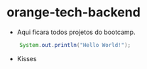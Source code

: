 # orange-tech-backend

- Aqui ficara todos projetos do bootcamp.

```Java
    System.out.println("Hello World!");
```

- Kisses